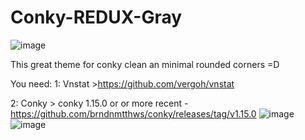 # Conky-REDUX-Gray
![image](https://i.imgur.com/rdGjvi2.png)

This great theme for conky clean an minimal rounded corners =D

You need:
1:  Vnstat >https://github.com/vergoh/vnstat

2:  Conky  > conky 1.15.0 or or more recent - https://github.com/brndnmtthws/conky/releases/tag/v1.15.0
![image](https://i.imgur.com/dNgXsjy.png)
![image](https://i.imgur.com/DNiGfzh.png)
